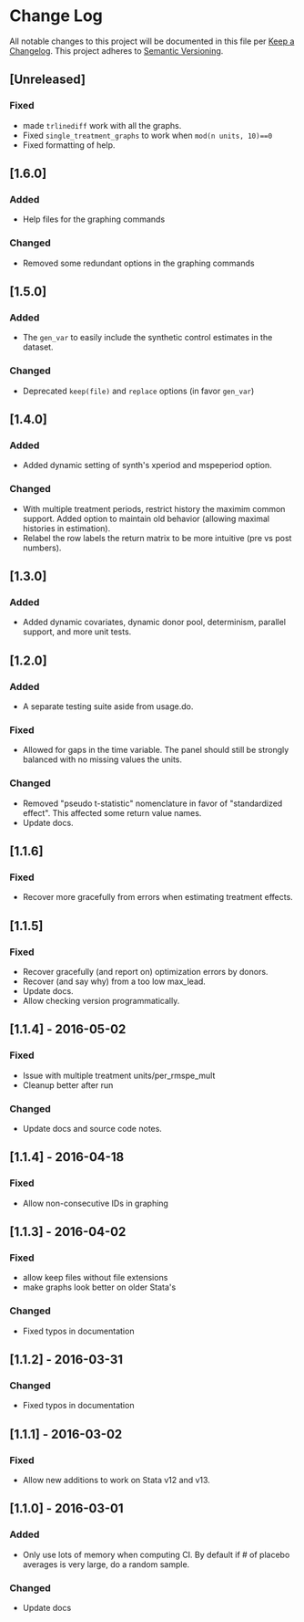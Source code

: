 # Change Log
All notable changes to this project will be documented in this file per [Keep a Changelog](http://keepachangelog.com).
This project adheres to [Semantic Versioning](http://semver.org/).

## [Unreleased]
### Fixed
 - made `trlinediff` work with all the graphs.
 - Fixed `single_treatment_graphs` to work when `mod(n units, 10)==0`
 - Fixed formatting of help.

## [1.6.0]
### Added
 - Help files for the graphing commands
### Changed
 - Removed some redundant options in the graphing commands

## [1.5.0]
### Added
 - The `gen_var` to easily include the synthetic control estimates in the dataset.
### Changed
 - Deprecated `keep(file)` and `replace` options (in favor `gen_var`)

## [1.4.0]
### Added
 - Added dynamic setting of synth's xperiod and mspeperiod option.

### Changed
 - With multiple treatment periods, restrict history the maximim common support. Added option to maintain old behavior (allowing maximal histories in estimation).
 - Relabel the row labels the return matrix to be more intuitive (pre vs post numbers).

## [1.3.0]
### Added
 - Added dynamic covariates, dynamic donor pool, determinism, parallel support, and more unit tests.

## [1.2.0]
### Added
 - A separate testing suite aside from usage.do.

### Fixed
 - Allowed for gaps in the time variable. The panel should still be strongly balanced with no missing values the units.

### Changed
 - Removed "pseudo t-statistic" nomenclature in favor of "standardized effect". This affected some return value names.
 - Update docs.

## [1.1.6]
### Fixed
 - Recover more gracefully from errors when estimating treatment effects.

## [1.1.5]
### Fixed
 - Recover gracefully (and report on) optimization errors by donors.
 - Recover (and say why) from a too low max_lead.
 - Update docs.
 - Allow checking version programmatically.

## [1.1.4] - 2016-05-02
### Fixed
 - Issue with multiple treatment units/per_rmspe_mult
 - Cleanup better after run

### Changed
 - Update docs and source code notes.

## [1.1.4] - 2016-04-18
### Fixed
 - Allow non-consecutive IDs in graphing

## [1.1.3] - 2016-04-02
### Fixed
 - allow keep files without file extensions 
 - make graphs look better on older Stata's

### Changed
 - Fixed typos in documentation

## [1.1.2] - 2016-03-31
### Changed
 - Fixed typos in documentation
 
## [1.1.1] - 2016-03-02
### Fixed
 - Allow new additions to work on Stata v12 and v13.

## [1.1.0] - 2016-03-01
### Added
 - Only use lots of memory when computing CI. By default if # of placebo averages is very large, do a random sample.

### Changed
 - Update docs


